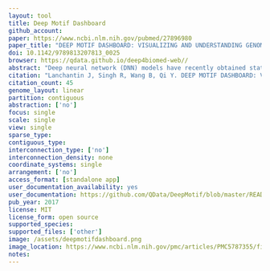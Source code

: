 ```yaml
---
layout: tool 
title: Deep Motif Dashboard
github_account: 
paper: https://www.ncbi.nlm.nih.gov/pubmed/27896980
paper_title: "DEEP MOTIF DASHBOARD: VISUALIZING AND UNDERSTANDING GENOMIC SEQUENCES USING DEEP NEURAL NETWORKS."
doi: 10.1142/9789813207813_0025
browser: https://qdata.github.io/deep4biomed-web//
abstract: "Deep neural network (DNN) models have recently obtained state-of-the-art prediction accuracy for the transcription factor binding (TFBS) site classification task. However, it remains unclear how these approaches identify meaningful DNA sequence signals and give insights as to why TFs bind to certain locations. In this paper, we propose a toolkit called the Deep Motif Dashboard (DeMo Dashboard) which provides a suite of visualization strategies to extract motifs, or sequence patterns from deep neural network models for TFBS classification. We demonstrate how to visualize and understand three important DNN models: convolutional, recurrent, and convolutional-recurrent networks. Our first visualization method is finding a test sequence's saliency map which uses first-order derivatives to describe the importance of each nucleotide in making the final prediction. Second, considering recurrent models make predictions in a temporal manner (from one end of a TFBS sequence to the other), we introduce temporal output scores, indicating the prediction score of a model over time for a sequential input. Lastly, a class-specific visualization strategy finds the optimal input sequence for a given TFBS positive class via stochastic gradient optimization. Our experimental results indicate that a convolutional-recurrent architecture performs the best among the three architectures. The visualization techniques indicate that CNN-RNN makes predictions by modeling both motifs as well as dependencies among them."
citation: "Lanchantin J, Singh R, Wang B, Qi Y. DEEP MOTIF DASHBOARD: VISUALIZING AND UNDERSTANDING GENOMIC SEQUENCES USING DEEP NEURAL NETWORKS. Pac Symp Biocomput. 2017;22: 254–265."
citation_count: 45
genome_layout: linear
partition: contiguous
abstraction: ['no']
focus: single
scale: single
view: single
sparse_type: 
contiguous_type: 
interconnection_type: ['no']
interconnection_density: none
coordinate_systems: single
arrangement: ['no']
access_format: [standalone app]
user_documentation_availability: yes
user_documentation: https://github.com/QData/DeepMotif/blob/master/README.md
pub_year: 2017
license: MIT
license_form: open source
supported_species: 
supported_files: ['other']
image: /assets/deepmotifdashboard.png
image_location: https://www.ncbi.nlm.nih.gov/pmc/articles/PMC5787355/figure/F2/
notes: 
---
```


